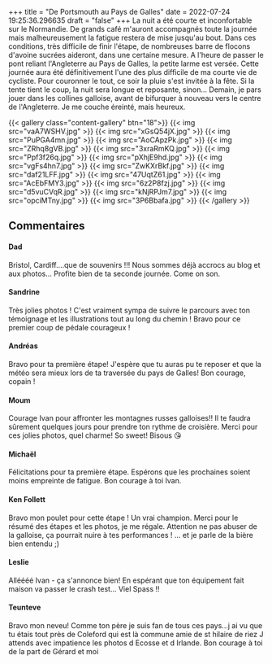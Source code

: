 +++
title = "De Portsmouth au Pays de Galles"
date = 2022-07-24 19:25:36.296635
draft = "false"
+++
La nuit a été courte et inconfortable sur le Normandie. De grands café m'auront accompagnés toute la journée mais malheureusement la fatigue restera de mise jusqu'au bout. Dans ces conditions, très difficile de finir l'étape, de nombreuses barre de flocons d'avoine sucrées aideront, dans une certaine mesure.
A l'heure de passer le pont reliant l'Angleterre au Pays de Galles, la petite larme est versée. Cette journée aura été définitivement l'une des plus difficile de ma courte vie de cycliste.
Pour couronner le tout, ce soir la pluie s'est invitée à la fête. Si la tente tient le coup, la nuit sera longue et reposante, sinon...
Demain, je pars jouer dans les collines galloise, avant de bifurquer à nouveau vers le centre de l'Angleterre.
Je me couche éreinté, mais heureux. 

{{< gallery class="content-gallery" btn="18">}}
{{< img src="vaA7WSHV.jpg" >}}
{{< img src="xGsQ54jX.jpg" >}}
{{< img src="PuPGA4mn.jpg" >}}
{{< img src="AoCApzPk.jpg" >}}
{{< img src="ZRhq8gVB.jpg" >}}
{{< img src="3xraRmKQ.jpg" >}}
{{< img src="Ppf3f26q.jpg" >}}
{{< img src="pXhjE9hd.jpg" >}}
{{< img src="vgFs4hn7.jpg" >}}
{{< img src="ZwKXrBkf.jpg" >}}
{{< img src="daf21LFF.jpg" >}}
{{< img src="47UqtZ61.jpg" >}}
{{< img src="AcEbFMY3.jpg" >}}
{{< img src="6z2P8fzj.jpg" >}}
{{< img src="d5vuCVqR.jpg" >}}
{{< img src="kNjRPJm7.jpg" >}}
{{< img src="opciMTny.jpg" >}}
{{< img src="3P6Bbafa.jpg" >}}
{{< /gallery >}}

## Commentaires
#### Dad
Bristol, Cardiff....que de souvenirs !!!
Nous sommes déjà accrocs au blog et aux photos...
Profite bien de ta seconde journée.
Come on son.
#### Sandrine
Très jolies photos ! C'est vraiment sympa de suivre le parcours avec ton témoignage et les illustrations  tout au long du chemin ! Bravo pour ce premier coup de pédale courageux !
#### Andréas
Bravo pour ta première étape! J'espère que tu auras pu te reposer et que la météo sera mieux lors de ta traversée du pays de Galles! Bon courage, copain !
#### Moum
Courage Ivan pour affronter les montagnes russes galloises!! Il te faudra sûrement quelques jours pour prendre ton rythme de croisière. Merci pour ces jolies photos, quel charme! So sweet! Bisous 😘
#### Michaël
Félicitations pour ta première étape. Espérons que les prochaines soient moins empreinte de fatigue. Bon courage à toi Ivan.
#### Ken Follett
Bravo mon poulet pour cette étape !  Un vrai champion. Merci pour le résumé des étapes et les photos, je me régale. Attention ne pas abuser de la galloise, ça pourrait nuire à tes performances ! ... et je parle de la bière bien entendu ;)
#### Leslie
Alléééé Ivan - ça s'annonce bien! En espérant que ton équipement fait maison va passer le crash test...
Viel Spass !!
#### Teunteve
Bravo mon neveu!
Comme ton père je suis fan de tous ces pays...j ai vu que tu étais tout près de Coleford qui est là commune amie de st hilaire de riez 
J attends avec impatience les photos d Ecosse et d Irlande.
Bon courage à toi de la part de Gérard et moi
